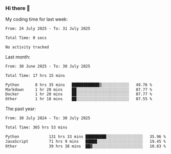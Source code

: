 ### Hi there 👋

My coding time for last week:

<!--START_SECTION:week-->

```txt
From: 24 July 2025 - To: 31 July 2025

Total Time: 0 secs

No activity tracked
```

<!--END_SECTION:week-->

Last month:

<!--START_SECTION:month-->

```txt
From: 30 June 2025 - To: 30 July 2025

Total Time: 17 hrs 15 mins

Python       8 hrs 35 mins   ████████████▒░░░░░░░░░░░░   49.76 %
Markdown     1 hr 20 mins    ██░░░░░░░░░░░░░░░░░░░░░░░   07.77 %
Docker       1 hr 20 mins    ██░░░░░░░░░░░░░░░░░░░░░░░   07.77 %
Other        1 hr 18 mins    ██░░░░░░░░░░░░░░░░░░░░░░░   07.55 %
```

<!--END_SECTION:month-->

The past year:

<!--START_SECTION:year-->

```txt
From: 30 July 2024 - To: 30 July 2025

Total Time: 365 hrs 53 mins

Python             131 hrs 33 mins █████████░░░░░░░░░░░░░░░░   35.96 %
JavaScript         71 hrs 9 mins   █████░░░░░░░░░░░░░░░░░░░░   19.45 %
Other              39 hrs 38 mins  ██▓░░░░░░░░░░░░░░░░░░░░░░   10.83 %
```

<!--END_SECTION:year-->

